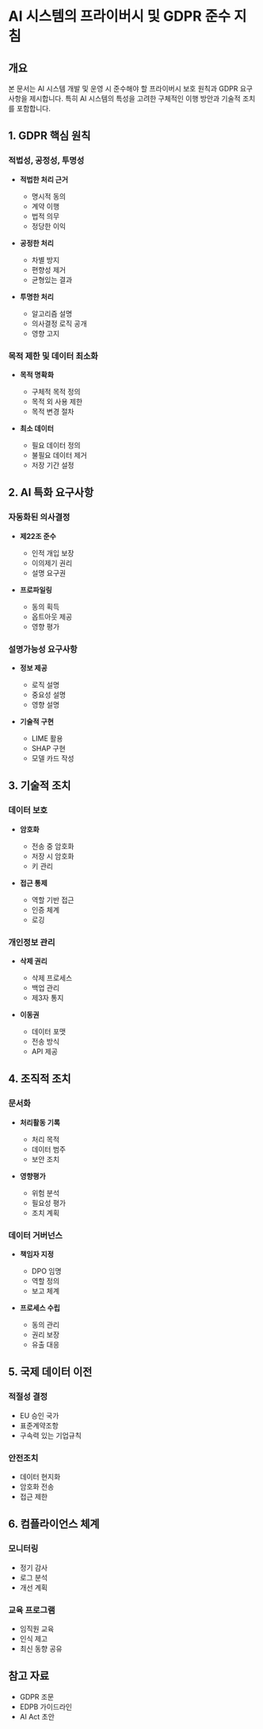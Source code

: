 # AI 시스템의 프라이버시 및 GDPR 준수 지침

## 개요

본 문서는 AI 시스템 개발 및 운영 시 준수해야 할 프라이버시 보호 원칙과 GDPR 요구사항을 제시합니다. 특히 AI 시스템의 특성을 고려한 구체적인 이행 방안과 기술적 조치를 포함합니다.

## 1. GDPR 핵심 원칙

### 적법성, 공정성, 투명성
- **적법한 처리 근거**
  - 명시적 동의
  - 계약 이행
  - 법적 의무
  - 정당한 이익

- **공정한 처리**
  - 차별 방지
  - 편향성 제거
  - 균형있는 결과

- **투명한 처리**
  - 알고리즘 설명
  - 의사결정 로직 공개
  - 영향 고지

### 목적 제한 및 데이터 최소화
- **목적 명확화**
  - 구체적 목적 정의
  - 목적 외 사용 제한
  - 목적 변경 절차

- **최소 데이터**
  - 필요 데이터 정의
  - 불필요 데이터 제거
  - 저장 기간 설정

## 2. AI 특화 요구사항

### 자동화된 의사결정
- **제22조 준수**
  - 인적 개입 보장
  - 이의제기 권리
  - 설명 요구권

- **프로파일링**
  - 동의 획득
  - 옵트아웃 제공
  - 영향 평가

### 설명가능성 요구사항
- **정보 제공**
  - 로직 설명
  - 중요성 설명
  - 영향 설명

- **기술적 구현**
  - LIME 활용
  - SHAP 구현
  - 모델 카드 작성

## 3. 기술적 조치

### 데이터 보호
- **암호화**
  - 전송 중 암호화
  - 저장 시 암호화
  - 키 관리

- **접근 통제**
  - 역할 기반 접근
  - 인증 체계
  - 로깅

### 개인정보 관리
- **삭제 권리**
  - 삭제 프로세스
  - 백업 관리
  - 제3자 통지

- **이동권**
  - 데이터 포맷
  - 전송 방식
  - API 제공

## 4. 조직적 조치

### 문서화
- **처리활동 기록**
  - 처리 목적
  - 데이터 범주
  - 보안 조치

- **영향평가**
  - 위험 분석
  - 필요성 평가
  - 조치 계획

### 데이터 거버넌스
- **책임자 지정**
  - DPO 임명
  - 역할 정의
  - 보고 체계

- **프로세스 수립**
  - 동의 관리
  - 권리 보장
  - 유출 대응

## 5. 국제 데이터 이전

### 적절성 결정
- EU 승인 국가
- 표준계약조항
- 구속력 있는 기업규칙

### 안전조치
- 데이터 현지화
- 암호화 전송
- 접근 제한

## 6. 컴플라이언스 체계

### 모니터링
- 정기 감사
- 로그 분석
- 개선 계획

### 교육 프로그램
- 임직원 교육
- 인식 제고
- 최신 동향 공유

## 참고 자료
- GDPR 조문
- EDPB 가이드라인
- AI Act 초안
